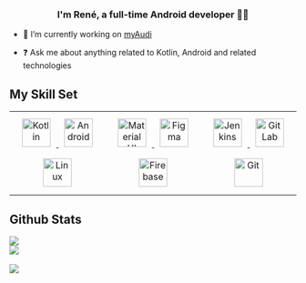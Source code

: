 ### <div align="center">I'm René, a full-time Android developer 👨‍💻</div>
  
- 🔭 I’m currently working on [myAudi](https://play.google.com/store/apps/details?id=de.myaudi.mobile.assistant)
  
- ❓ Ask me about anything related to Kotlin, Android and related technologies

## My Skill Set

<table>
<tr>
<td valign="top" width="33%">
<div align="center">
<a href="https://kotlinlang.org/" target="_blank">
<img style="margin: 10px" src="https://profilinator.rishav.dev/skills-assets/kotlinlang-icon.svg" alt="Kotlin" height="50" />
</a>
<a href="https://www.android.com/intl/en_in/" target="_blank">
<img style="margin: 10px" src="https://profilinator.rishav.dev/skills-assets/android-original-wordmark.svg" alt="Android" height="50" />
</a>
<a href="https://www.linux.org/" target="_blank">
<img style="margin: 10px" src="https://profilinator.rishav.dev/skills-assets/linux-original.svg" alt="Linux" height="50" />
</a>
</div>
</td>

<td valign="top" width="33%">
<div align="center">
<a href="https://mui.com/" target="_blank">
<img style="margin: 10px" src="https://profilinator.rishav.dev/skills-assets/mui.png" alt="Material UI" height="50" />
</a>
<a href="https://www.figma.com/" target="_blank">
<img style="margin: 10px" src="https://profilinator.rishav.dev/skills-assets/figma-icon.svg" alt="Figma" height="50" />
</a>
<a href="https://firebase.google.com/" target="_blank">
<img style="margin: 10px" src="https://profilinator.rishav.dev/skills-assets/firebase.png" alt="Firebase" height="50" />
</a>
</div>

</td>
<td valign="top" width="33%">
<div align="center">
<a href="https://www.jenkins.io/" target="_blank">
<img style="margin: 10px" src="https://profilinator.rishav.dev/skills-assets/jenkins-icon.svg" alt="Jenkins" height="50" />
</a>
<a href="https://about.gitlab.com/" target="_blank">
<img style="margin: 10px" src="https://profilinator.rishav.dev/skills-assets/gitlab.svg" alt="GitLab" height="50" />
</a>
<a href="https://github.com/" target="_blank">
<img style="margin: 10px" src="https://profilinator.rishav.dev/skills-assets/git-scm-icon.svg" alt="Git" height="50" />
</a>
</div>

</td>
</tr>
</table>

## Github Stats

<img src="https://github-readme-stats.vercel.app/api?username=rjspies&show_icons=true&count_private=true&hide_border=true" align="start" />

<div align="start">
<img src="https://github-readme-stats.vercel.app/api/top-langs/?username=rjspies&hide_border=true&layout=compact" align="center" />
</div>

<br/>

<div align="start">
<img src="https://komarev.com/ghpvc/?username=rjspies&&style=flat-square" align="center" />
</div>
